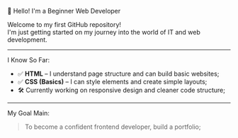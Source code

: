 👋 Hello! I'm a Beginner Web Developer

Welcome to my first GitHub repository!  
I'm just getting started on my journey into the world of IT and web development.

---

I Know So Far:

- ✅ **HTML** – I understand page structure and can build basic websites;
- ✅ **CSS (Basics)** – I can style elements and create simple layouts;
- 🛠️ Currently working on responsive design and cleaner code structure;

---

My Goal Main:

> To become a confident frontend developer, build a portfolio;

